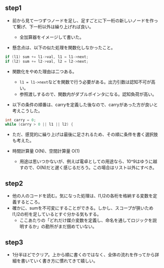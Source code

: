 ## step1
- 前から見て一つずつノードを足し、足すごとに下一桁の新しいノードを作って繋げ、下一桁以外は繰り上げれば良い。
  - 全加算器をイメージして書いた。

- 懸念点は、以下の似た処理を関数化しなかったこと。
```cpp
if (l1) sum += l1->val, l1 = l1->next;
if (l2) sum += l2->val, l2 = l2->next;
```
- 関数化をやめた理由は二つある。
  - `l1 = l1->next`などを関数で行う必要がある。出力引数は認知不可が高い。
  - 参照渡しするので、関数内がダブルポインタになる。認知負荷が高い。

- 以下の条件の順番は、carryを定義した後なので、carryがあった方が良いと考えこうした。
```cpp
int carry = 0;
while (carry > 0 || l1 || l2) {
```
- ただ、感覚的に繰り上げは最後に足されるため、その順に条件を書く選択肢も考えた。

- 時間計算量 O(N)、空間計算量 O(1)
  - 用途は思いつかないが、例えば電卓としての用途なら、10^9はゆうに越すので、O(N)だと遅く感じるだろう。この場合はリスト以外にすべき。

## step2
- 他の人のコードを読む。気になった処理は、l1,l2の各桁を格納する変数を定義するところ。
- 確かに、sumを不可変にすることができる。しかし、スコープが狭いためl1,l2の桁を足しているとすぐ分かる気もする。
  - ここあたりの「どれだけ媒介変数を定義し、命名を通してロジックを説明するか」の勘所がまだ掴めていない。

## step3
- 1分半ほどでクリア。上から順に書くのではなく、全体の流れを作ってから詳細を書いていく書き方に慣れてきて嬉しい。
